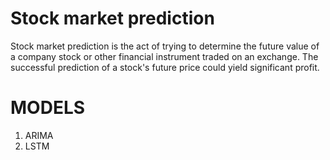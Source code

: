 # Stock market prediction
Stock market prediction is the act of trying to determine the future value of a company stock or other financial instrument traded on an exchange. The successful prediction of a stock's future price could yield significant profit.
# MODELS
1)  ARIMA
2)  LSTM
